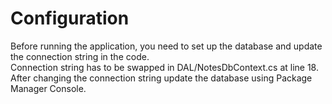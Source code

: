 # Configuration
Before running the application, you need to set up the database and update the connection string in the code.\
Connection string has to be swapped in DAL/NotesDbContext.cs at line 18.\
After changing the connection string update the database using Package Manager Console.
